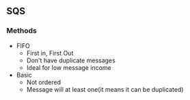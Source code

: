 ## SQS

### Methods
- FIFO
  - First in, First Out
  - Don't have duplicate messages
  - Ideal for low message income
- Basic
  - Not ordered
  - Message will at least one(it means it can be duplicated)
